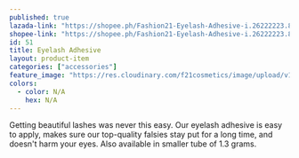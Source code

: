```yaml
---
published: true
lazada-link: "https://shopee.ph/Fashion21-Eyelash-Adhesive-i.26222223.826193978"
shopee-link: "https://shopee.ph/Fashion21-Eyelash-Adhesive-i.26222223.826193978"
id: 51
title: Eyelash Adhesive
layout: product-item
categories: ["accessories"]
feature_image: "https://res.cloudinary.com/f21cosmetics/image/upload/v1492497557/eyelash-adhesive-black.jpg"
colors:
  - color: N/A
    hex: N/A
---
```

Getting beautiful lashes was never this easy. Our eyelash adhesive is easy to apply, makes sure our top-quality falsies stay put for a long time, and doesn't harm your eyes. Also available in smaller tube of 1.3 grams.
